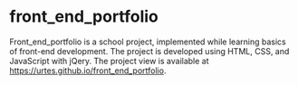 # front_end_portfolio
Front_end_portfolio is a school project, implemented while learning basics of front-end development.
The project is developed using HTML, CSS, and JavaScript with jQery.
The project view is available at https://urtes.github.io/front_end_portfolio.
